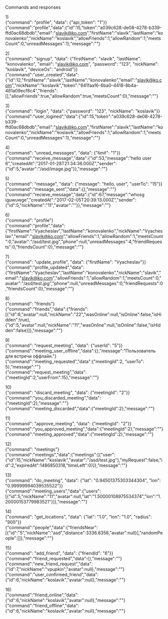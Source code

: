 Commands and responses

1)<br />
{"command": "profile", "data": {"api_token": "1"}}<br />
{"command":"profile","data":{"id":15,"token":"a039c628-de08-4278-b339-ffd0ac68dbdb","email":"slavik@ko.com","firstName":"slavik","lastName":"konovalenko","nickName":"koslavik","allowFriends":1,"allowRandom":1,"meetsCount":0,"unreadMessages":1},"message":""}<br />

2)<br />
{"command": "signup", "data": {"firstName": "slavik", "lastName": "konovalenko", "email": "slavik@ko.com", "password": "123", "nickName": "koslavik", "deviceOs": "android"}}<br />
{"command":"user_created","data":{"id":12,"firstName":"slavik","lastName":"konovalenko","email":"slavik@ko.com","nickName":"koslavik","token":"641faa16-6ba0-4418-8b4a-481a09ecf8c4","friends":[],"allowFriends":true,"allowRandom":true,"meetsCount":0},"message":""}<br />

3)<br />
{"command": "login", "data": {"password": "123", "nickName": "koslavik"}}<br />
{"command":"user_logined","data":{"id":15,"token":"a039c628-de08-4278-b339-ffd0ac68dbdb","email":"slavik@ko.com","firstName":"slavik","lastName":"konovalenko","nickName":"koslavik","allowFriends":1,"allowRandom":1,"meetsCount":0,"unreadMessages":1},"message":""}<br />

4)<br />
{"command": "unread_messages", "data": {"limit": "1"}}<br />
{"command":"receive_message","data":{"id":53,"message":"hello user 6","createdAt":"2017-01-28T21:34:36.000Z","sender":{"id":5,"avatar":"/asd/image.jpg"}},"message":""}<br />

5)<br />
{"command": "message", "data": {"message": "hello, user", "userTo": "15"}}<br />
{"command":"message_sent","data":{},"message":""}<br />
{"command":"recieve_message","data":{"id":67,"message":"whosg iguwuwge","createdAt":"2017-02-05T20:39:13.000Z","sender":{"id":5,"nickName":"11","avatar":""}},"message":""}<br />

6)<br />
{"command": "profile"}<br />
{"command":"profile","data":{"firstName":"Vyacheslav","lastName":"konovalenko","nickName":"Vyacheslav","email":"slavik@ko.com","allowFriends":1,"allowRandom":1,"meetsCount":0,"avatar":"/asd/test.jpg","phone":null,"unreadMessages":4,"friendRequests":0,"friendsCount":0},"message":""}<br />

7)<br />
{"command": "update_profile", "data": {"firstName": "Vyacheslav"}}<br />
{"command":"profile_updated","data":{"firstName":"Vyacheslav","lastName":"konovalenko","nickName":"slavik","email":"slavik@ko.com","allowFriends":1,"allowRandom":1,"meetsCount":0,"avatar":"/asd/test.jpg","phone":null,"unreadMessages":0,"friendRequests":0,"friendsCount":0},"message":""}<br />

8)<br />
{"command": "friends"}<br />
{"command":"friends","data":{"friends":[{"id":6,"avatar":null,"nickName":"22","wasOnline":null,"isOnline":false,"isHidden":true},{"id":5,"avatar":null,"nickName":"11","wasOnline":null,"isOnline":false,"isHidden":false}]},"message":""}<br />

9)<br />
{"command": "request_meeting", "data": {"userId": "5"}}<br />
{"command":"meeting_user_offline","data":{},"message":"Пользователь для встречи оффлайн."}<br />
{"command":"meeting_requested","data":{"meetingId":2, "userTo": 5},"message":""}<br />
{"command":"request_meeting","data":{"meetingId":2,"userFrom":15},"message":""}<br />

10)<br />
{"command": "discard_meeting", "data": {"meetingId": "2"}}<br />
{"command":"you_discarded_meeting","data":{"meetingId":2},"message":""}<br />
{"command":"meeting_discarded","data":{"meetingId":2},"message":""}<br />

11)<br />
{"command": "approve_meeting", "data": {"meetingId": "2"}}<br />
{"command":"you_approved_meeting","data":{"meetingId":2},"message":""}<br />
{"command":"meeting_approved","data":{"meetingId":2},"message":""}<br />

12)<br />
{"command": "meetings"}<br />
{"command":"meetings","data":{"meetings":[{"user":{"id":15,"nickName":"koslavik","avatar":"/asd/test.jpg"},"myRequest":false,"id":2,"expiredAt":1486850318,"timeLeft":0}]},"message":""}<br />

13)<br />
{"command": "do_meeting", "data": {"lat": "0.94501375303344304", "lon": "0.99999994039535522"}}<br />
{"command":"meeting_users","data":{"users":[{"id":5,"nickName":"11","avatar":null,"lat":"1.50000108975534374","lon":"1.20000153779983521"}]},"message":""}<br />

14)<br />
{"command": "get_locations", "data": {"lat": "1.0", "lon": "1.0", "radius": "900"}}<br />
{"command":"people","data":{"friendsNear":[{"id":"5","nickName":"asd","distance":3336.8358,"avatar":null}],"randomPeople":[]},"message":""}<br />

15)<br />
{"command": "add_friend", "data": {"friendId": "6"}}<br />
{"command":"friend_requested","data":{},"message":""}<br />
{"command":"new_friend_request","data":{"id":7,"nickName":"vpupkin","avatar":null},"message":""}<br />
{"command":"user_confirmed_friend","data":{"id":6,"nickName":"koslavik","avatar":null},"message":""}<br />

16)<br />
{"command":"friend_online","data":{"id":6,"nickName":"koslavik","avatar":null},"message":""}<br />
{"command":"friend_offline","data":{"id":6,"nickName":"koslavik","avatar":null},"message":""}<br />
